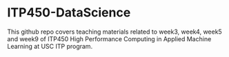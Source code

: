 # ITP450-DataScience
This github repo covers teaching materials related to week3, week4, week5 and week9 of ITP450 High Performance Computing in Applied Machine Learning at USC ITP program. 
